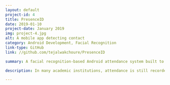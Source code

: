 ```yaml
---
layout: default
project-id: 4
title: PresenceID
date: 2019-01-10
project-date: January 2019
img: project-4.jpg
alt: A mobile app detecting contact
category: Android Development, Facial Recognition
link-type: GitHub
link: //github.com/tejalwakchoure/PresenceID

summary: A facial recognition-based Android attendance system built to improve transparency in student-teacher interaction, reduce instances of bias, and raise overall administrative efficiency that recognises facial features with 98% accuracy, trained on a high-density database with 1000+ images.

description: In many academic institutions, attendance is still recorded manually. This is a time-consuming practice subject to considerable amounts of fraudulence. We created a facial recognition-based attendance system built to improve transparency in student-teacher interaction, reduce instances of bias, and raise overall administrative efficiency. <br /> <br /> The system was deployed as an Android app that automatically records student attendance based on input by the students and teachers. The team built a transfer learning model using OpenCV for face detection and TensorFlow for face recognition. I contributed to the UI as well as the algorithm for this project. I created the interface in Java/XML with comprehensive landings for students and teachers including provisions for courses, grading, dashboards, and registration services for effortless daily interaction.

---
```

